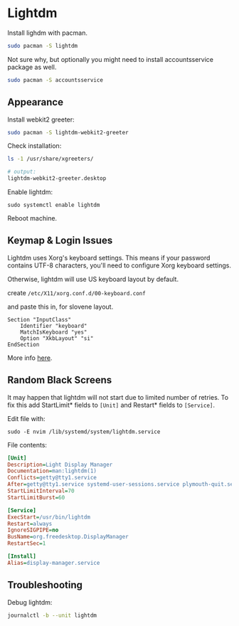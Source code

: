 # Lightdm

Install lighdm with pacman.
``` zsh
sudo pacman -S lightdm
```

Not sure why, but optionally you might need to install accountsservice package as well.
``` zsh
sudo pacman -S accountsservice
```

## Appearance

Install webkit2 greeter:
``` zsh
sudo pacman -S lightdm-webkit2-greeter
```

Check installation:
``` zsh
ls -1 /usr/share/xgreeters/

# output:
lightdm-webkit2-greeter.desktop
```

Enable lightdm:
```
sudo systemctl enable lightdm
```

Reboot machine.


## Keymap & Login Issues

Lightdm uses Xorg's keyboard settings. 
This means if your password contains UTF-8 characters, 
you'll need to configure Xorg keyboard settings.

Otherwise, lightdm will use US keyboard layout by default.

create `/etc/X11/xorg.conf.d/00-keyboard.conf`

and paste this in, for slovene layout.
``` xf86conf
Section "InputClass"
	Identifier "keyboard"
	MatchIsKeyboard "yes"
	Option "XkbLayout" "si"
EndSection
```

More info [here](https://wiki.archlinux.org/index.php/Xorg/Keyboard_configuration#Setting_keyboard_layout).

## Random Black Screens

It may happen that lightdm will not start due to limited number of retries.
To fix this add StartLimit\* fields to `[Unit]` and Restart\* fields to `[Service]`. 

Edit file with:
```
sudo -E nvim /lib/systemd/system/lightdm.service
```

File contents:
``` ini
[Unit]
Description=Light Display Manager
Documentation=man:lightdm(1)
Conflicts=getty@tty1.service
After=getty@tty1.service systemd-user-sessions.service plymouth-quit.service acpid.service
StartLimitInterval=70
StartLimitBurst=60

[Service]
ExecStart=/usr/bin/lightdm
Restart=always
IgnoreSIGPIPE=no
BusName=org.freedesktop.DisplayManager
RestartSec=1

[Install]
Alias=display-manager.service
```

## Troubleshooting

Debug lightdm:
``` zsh
journalctl -b --unit lightdm
```

